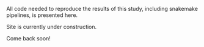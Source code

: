 All code needed to reproduce the results of this study, including snakemake pipelines, is presented here.

Site is currently under construction.

Come back soon!

